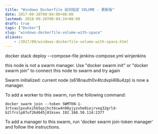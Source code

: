 ```yaml
---
title: "Windows Dockerfile 如何指定 VOLUME - 更新版"
date: 2017-09-28T00:04:00+08:00
lastmod: 2018-09-26T00:04:24+08:00
draft: true
tags: ["Docker"]
slug: "windows-dockerfile-volume-with-space"
aliases:
    - /2017/09/windows-dockerfile-volume-with-space.html
---
```




docker stack deploy --compose-file jenkins-compose.yml winjenkins


this node is not a swarm manager. Use "docker swarm init" or "docker swarm join" to connect this node to swarm and try again



Swarm initialized: current node (s618nauth0v4tcdvpl4l8u4zp) is now a manager.

To add a worker to this swarm, run the following command:

    docker swarm join --token SWMTKN-1-3rtvaulpxuhxihb5qsjhctbcw4n98yjyzxhe0iejrveq32grld-b2lfrslp87uf26d645j01ksex 192.168.50.114:2377

To add a manager to this swarm, run 'docker swarm join-token manager' and follow the instructions.